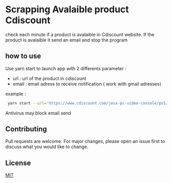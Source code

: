 # Scrapping Avalaible product Cdiscount

check each minute if a product is avalaible in Cdiscount website. If the product is avalaible
it send an email and stop the program

## how to use

Use yarn start to launch app with 2 differents parameter :

- url : url of the product in cdiscount
- email : email adress to receive notification ( work with gmail adresses)

example :

```bash
 yarn start --url='https://www.cdiscount.com/jeux-pc-video-console/ps5/console-ps5-sony-ps5/f-10350-son3665540797413.html' --email='test@gmail.com'
```

Antivirus may block email send

## Contributing

Pull requests are welcome. For major changes, please open an issue first to discuss what you would like to change.

## License

[MIT](https://choosealicense.com/licenses/mit/)
